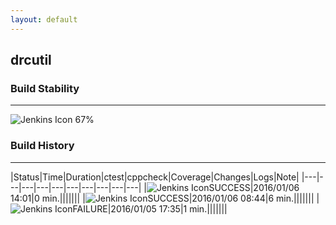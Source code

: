 ```yaml
---
layout: default
---
```

## drcutil
### Build Stability
___
![Jenkins Icon](http://jenkinshrg.github.io/images/48x48/health-60to79.png)
67%
  
### Build History
___
|Status|Time|Duration|<span class='badge'>ctest</span>|<span class='badge'>cppcheck</span>|Coverage|Changes|Logs|Note|
|---|---|---|---|---|---|---|---|---|---|
|![Jenkins Icon](http://jenkinshrg.github.io/images/24x24/blue.png)SUCCESS|2016/01/06 14:01|0 min.|||||||
|![Jenkins Icon](http://jenkinshrg.github.io/images/24x24/blue.png)SUCCESS|2016/01/06 08:44|6 min.|||||||
|![Jenkins Icon](http://jenkinshrg.github.io/images/24x24/red.png)FAILURE|2016/01/05 17:35|1 min.|||||||
